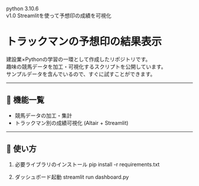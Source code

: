 python 3.10.6  
v1.0 Streamlitを使って予想印の成績を可視化

# トラックマンの予想印の結果表示

建設業×Pythonの学習の一環として作成したリポジトリです。  
趣味の競馬データを加工・可視化するスクリプトを公開しています。  
サンプルデータを含んでいるので、すぐに試すことができます。

---

## 📂 機能一覧
- 競馬データの加工・集計
- トラックマン別の成績可視化 (Altair + Streamlit)

---

## 🚀 使い方

1. 必要ライブラリのインストール
pip install -r requirements.txt

2. ダッシュボード起動
streamlit run dashboard.py
